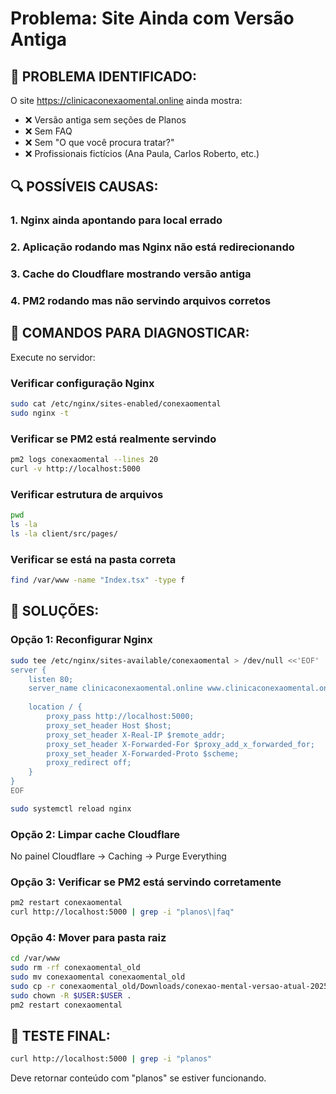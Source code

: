 # Problema: Site Ainda com Versão Antiga

## 🔴 PROBLEMA IDENTIFICADO:
O site https://clinicaconexaomental.online ainda mostra:
- ❌ Versão antiga sem seções de Planos
- ❌ Sem FAQ
- ❌ Sem "O que você procura tratar?"
- ❌ Profissionais fictícios (Ana Paula, Carlos Roberto, etc.)

## 🔍 POSSÍVEIS CAUSAS:

### 1. Nginx ainda apontando para local errado
### 2. Aplicação rodando mas Nginx não está redirecionando
### 3. Cache do Cloudflare mostrando versão antiga
### 4. PM2 rodando mas não servindo arquivos corretos

## 🔧 COMANDOS PARA DIAGNOSTICAR:

Execute no servidor:

### Verificar configuração Nginx
```bash
sudo cat /etc/nginx/sites-enabled/conexaomental
sudo nginx -t
```

### Verificar se PM2 está realmente servindo
```bash
pm2 logs conexaomental --lines 20
curl -v http://localhost:5000
```

### Verificar estrutura de arquivos
```bash
pwd
ls -la
ls -la client/src/pages/
```

### Verificar se está na pasta correta
```bash
find /var/www -name "Index.tsx" -type f
```

## 🎯 SOLUÇÕES:

### Opção 1: Reconfigurar Nginx
```bash
sudo tee /etc/nginx/sites-available/conexaomental > /dev/null <<'EOF'
server {
    listen 80;
    server_name clinicaconexaomental.online www.clinicaconexaomental.online;
    
    location / {
        proxy_pass http://localhost:5000;
        proxy_set_header Host $host;
        proxy_set_header X-Real-IP $remote_addr;
        proxy_set_header X-Forwarded-For $proxy_add_x_forwarded_for;
        proxy_set_header X-Forwarded-Proto $scheme;
        proxy_redirect off;
    }
}
EOF

sudo systemctl reload nginx
```

### Opção 2: Limpar cache Cloudflare
No painel Cloudflare → Caching → Purge Everything

### Opção 3: Verificar se PM2 está servindo corretamente
```bash
pm2 restart conexaomental
curl http://localhost:5000 | grep -i "planos\|faq"
```

### Opção 4: Mover para pasta raiz
```bash
cd /var/www
sudo rm -rf conexaomental_old
sudo mv conexaomental conexaomental_old
sudo cp -r conexaomental_old/Downloads/conexao-mental-versao-atual-20250729/* .
sudo chown -R $USER:$USER .
pm2 restart conexaomental
```

## 🧪 TESTE FINAL:
```bash
curl http://localhost:5000 | grep -i "planos"
```

Deve retornar conteúdo com "planos" se estiver funcionando.